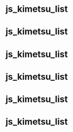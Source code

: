 # js_kimetsu_list
# js_kimetsu_list
# js_kimetsu_list
# js_kimetsu_list
# js_kimetsu_list
# js_kimetsu_list
